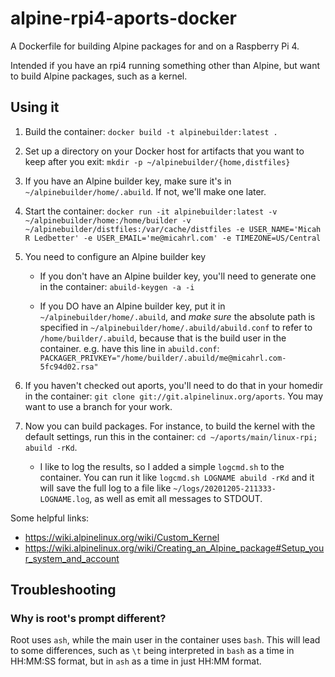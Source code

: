 # alpine-rpi4-aports-docker

A Dockerfile for building Alpine packages for and on a Raspberry Pi 4.

Intended if you have an rpi4 running something other than Alpine,
but want to build Alpine packages, such as a kernel.

## Using it

1. Build the container: `docker build -t alpinebuilder:latest .`

2. Set up a directory on your Docker host for artifacts that you want to keep after you exit:
    `mkdir -p ~/alpinebuilder/{home,distfiles}`

3. If you have an Alpine builder key, make sure it's in `~/alpinebuilder/home/.abuild`.
    If not, we'll make one later.

4. Start the container: `docker run -it alpinebuilder:latest -v ~/alpinebuilder/home:/home/builder -v ~/alpinebuilder/distfiles:/var/cache/distfiles -e USER_NAME='Micah R Ledbetter' -e USER_EMAIL='me@micahrl.com' -e TIMEZONE=US/Central`

5. You need to configure an Alpine builder key

    - If you don't have an Alpine builder key, you'll need to generate one in the container: `abuild-keygen -a -i`

    - If you DO have an Alpine builder key, put it in `~/alpinebuilder/home/.abuild`, and _make sure_ the absolute path is specified in `~/alpinebuilder/home/.abuild/abuild.conf` to refer to `/home/builder/.abuild`, because that is the build user in the container. e.g. have this line in `abuild.conf`: `PACKAGER_PRIVKEY="/home/builder/.abuild/me@micahrl.com-5fc94d02.rsa"`

6. If you haven't checked out aports, you'll need to do that in your homedir in the container: `git clone git://git.alpinelinux.org/aports`. You may want to use a branch for your work.

7. Now you can build packages. For instance, to build the kernel with the default settings, run this in the container: `cd ~/aports/main/linux-rpi; abuild -rKd`.

    - I like to log the results, so I added a simple `logcmd.sh` to the container. You can run it like `logcmd.sh LOGNAME abuild -rKd` and it will save the full log to a file like `~/logs/20201205-211333-LOGNAME.log`, as well as emit all messages to STDOUT.

Some helpful links:

- https://wiki.alpinelinux.org/wiki/Custom_Kernel
- https://wiki.alpinelinux.org/wiki/Creating_an_Alpine_package#Setup_your_system_and_account

## Troubleshooting

### Why is root's prompt different?

Root uses `ash`, while the main user in the container uses `bash`. This will lead to some differences, such as `\t` being interpreted in `bash` as a time in HH:MM:SS format, but in `ash` as a time in just HH:MM format.
